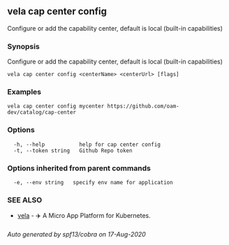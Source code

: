 ## vela cap center config

Configure or add the capability center, default is local (built-in capabilities)

### Synopsis

Configure or add the capability center, default is local (built-in capabilities)

```
vela cap center config <centerName> <centerUrl> [flags]
```

### Examples

```
vela cap center config mycenter https://github.com/oam-dev/catalog/cap-center
```

### Options

```
  -h, --help           help for cap center config
  -t, --token string   Github Repo token
```

### Options inherited from parent commands

```
  -e, --env string   specify env name for application
```

### SEE ALSO

* [vela](vela.md)	 - ✈️  A Micro App Platform for Kubernetes.

###### Auto generated by spf13/cobra on 17-Aug-2020
